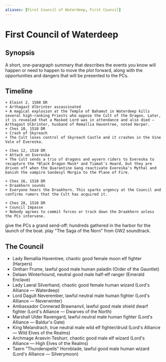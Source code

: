 ```yaml
---
aliases: [First Council of Waterdeep, First Council]
---
```

# First Council of Waterdeep
## Synopsis
A short, one-paragraph summary that describes the events you know will happen or need to happen to move the plot forward, along with the opportunities and dangers that will be presented to the PCs.
## Timeline
```timeline
+ Eleint 2, 1508 DR
+ Arthagast Ulbrinter assassinated
+ A magical explosion at the Temple of Bahamut in Waterdeep kills several high-ranking Priests who oppose the Cult of the Dragon. Later, it is revealed that a Masked Lord was in attendance and also died — Arthagast Ulbrinter, husband of Remallia Haventree, noted Harper.
+ Ches 10, 1510 DR
+ Crash of Skyreach
+ The Cult loses control of Skyreach Castle and it crashes in the Vine Vale of Evereska.

+ Ches 12, 1510 DR
+ Attack on Evereska
+ The Cult sends a trio of dragons and wyvern riders to Evereska to recapture the *Black Dragon Mask* and Tiamat's Hoard, but they are driven off when the Quarantine Gang reactivate Evereska's Mythal and banish the vampire Sandesyl Morgia to the Plane of Fire.

+ Ches 16, 1510 DR
+ Draakhorn sounds
+ Everyone hears the Draakhorn. This sparks urgency at the Council and confirms rumors that the Cult has acquired it.

+ Ches 28, 1510 DR
+ Council Impasse
+ Nobody agrees to commit forces or track down the Draakhorn unless the PCs intervene.
```


give the PCs a grand send-off: hundreds gathered in the harbor for the launch of the boat. play "The Saga of the Norn" from GW2 soundtrack.

## The Council
- Lady Remallia Haventree, chaotic good female moon elf fighter (Harpers)
- Ontharr Frume, lawful good male human paladin (Order of the Gauntlet)
- Delaan Winterhound, neutral good male half-elf ranger (Emerald Enclave)
- Lady Laeral Silverhand, chaotic good female human wizard (Lord's Alliance — Waterdeep)
- Lord Dagult Neverember, lawful neutral male human fighter (Lord's Alliance — Neverwinter)
- Ambassador Connerad Brawnanvil, lawful good male shield dwarf fighter (Lord's Alliance — Dwarves of the North)
- Marshall Ulder Ravengard, lawful neutral male human fighter (Lord's Alliance — Baldur's Gate)
- King Melandrach, true neutral male wild elf fighter/druid (Lord's Alliance — Wild Elves of the Realms)
- Archmage Araevin Teshurr, chaotic good male elf wizard (Lord's Alliance — High Elves of the Realms)
- Taern "Thunderspells" Hornblade, lawful good male human wizard (Lord's Alliance — Silverymoon)